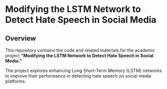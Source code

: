 # Modifying the LSTM Network to Detect Hate Speech in Social Media

## Overview

This repository contains the code and related materials for the academic project **"Modifying the LSTM Network to Detect Hate Speech in Social Media."**

The project explores enhancing Long Short-Term Memory (LSTM) networks to improve their performance in detecting hate speech on social media platforms.
